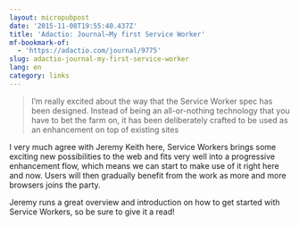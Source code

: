 ```yaml
---
layout: micropubpost
date: '2015-11-08T19:55:40.437Z'
title: 'Adactio: Journal—My first Service Worker'
mf-bookmark-of:
  - 'https://adactio.com/journal/9775'
slug: adactio-journal-my-first-service-worker
lang: en
category: links
---
```

> I’m really excited about the way that the Service Worker spec has been designed. Instead of being an all-or-nothing technology that you have to bet the farm on, it has been deliberately crafted to be used as an enhancement on top of existing sites

I very much agree with Jeremy Keith here, Service Workers brings some exciting new possibilities to the web and fits very well into a progressive enhancement flow, which means we can start to make use of it right here and now. Users will then gradually benefit from the work as more and more browsers joins the party.

Jeremy runs a great overview and introduction on how to get started with Service Workers, so be sure to give it a read!
